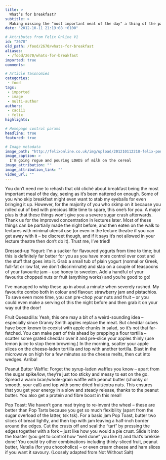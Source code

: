 ```yaml
---
title: >
  What’s for breakfast?
subtitle: >
  Making missing the "most important meal of the day" a thing of the past
date: "2012-10-11 21:19:08 +0100"

# Attributes from Felix Online V1
id: "2670"
old_path: /food/2670/whats-for-breakfast
aliases:
 - /food/2670/whats-for-breakfast
imported: true
comments:

# Article Taxonomies
categories:
 - food
tags:
 - imported
 - image
 - multi-author
authors:
 - cac111
 - felix
highlights:

# Homepage control params
headline: true
featured: true

# Image metadata
image_path: "http://felixonline.co.uk/img/upload/201210112218-felix-pouring-milk-on-cereal-carol-articlergbizzle.jpg"
image_caption: >
  I’m going rogue and pouring LOADS of milk on the cereal
image_attribution: ""
image_attribution_link: ""
video_url: ""
---
```


You don’t need me to rehash that old cliché about breakfast being the most important meal of the day, seeing as it’s been nattered on enough. Some of you who skip breakfast might even want to stab my eyeballs for even bringing it up. However, for the majority of you who skimp on it because you rolled out of bed with precious little time to spare, this one’s for you. A major plus is that these things won’t give you a severe sugar crash afterwards. Thank us for the improved concentration in lectures later.
 Most of these things can be partially made the night before, and then eaten on the walk to lectures with minimal utensil use (or even in the lecture theatre if you can get away with it – be discreet though, and if it says it’s not allowed in your lecture theatre then don’t do it). Trust me, I’ve tried!

Dressed-up Yogurt: I’m a sucker for flavoured yogurts from time to time; but this is definitely far better for you as you have more control over cost and the stuff that goes into it. Grab a small tub of plain yogurt (normal or Greek, full-fat or low fat, we don’t discriminate) and slap on a couple of teaspoons of your favourite jam – use honey to sweeten. Add a handful of your favourite chopped nuts or fruit (anything works) and you’re good to go!

I’ve managed to whip these up in about a minute when severely rushed. My favourite combo both in colour and flavour: strawberry jam and pistachios. To save even more time, you can pre-chop your nuts and fruit – or you could even make a serving of this the night before and then grab it on your way out the door!

Fruit Quesadilla: Yeah, this one may a bit of a weird-sounding idea – especially since Granny Smith apples replace the meat. But cheddar cubes have been known to coexist with apple chunks in salad, so it’s not that far-fetched. You can make part of this ahead by prepping a flour tortilla – scatter some grated cheddar over it and pre-slice your apples thinly (use lemon juice to stop them browning.) In the morning, scatter your apple slices on the cheese-laden tortilla and top with another tortilla. Blast in the microwave on high for a few minutes so the cheese melts, then cut into wedges. Arriba!

Peanut Butter Waffle: Forget the syrup-laden waffles you know – apart from the sugar spike/low, they’re just too sticky and messy to eat on the go. Spread a warm bran/whole-grain waffle with peanut butter (chunky or smooth, your call) and top with some dried fruit/extra nuts. This ensures that you get your energy in a slow and steady release, thanks to the peanut butter. You also get a protein and fibre boost in this meal!

Pop Toast: We haven’t gone mad trying to re-invent the wheel – these are better than Pop Tarts because you get so much flexibility (apart from the sugar overload of the latter, tsk tsk). For a basic jam Pop Toast, butter two slices of bread lightly, and then top with jam leaving a half-inch border around the edges. Cut the crusts off and seal the “tart” by pressing the edges together with a fork – just like how you would a pie crust. Slide it into the toaster (you get to control how “well done” you like it) and that’s brekkie done! You could try other combinations including thinly-sliced fruit, peanut butter, Nutella (for you chocoholics) – or even cream cheese and ham slices if you want it savoury.
 (Loosely adapted from Not Without Salt)
